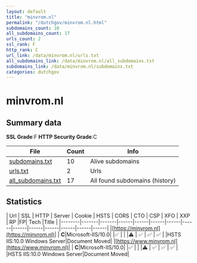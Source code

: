 ```yaml
---
layout: default
title: "minvrom.nl"
permalink: "/dutchgov/minvrom.nl.html"
subdomains_count: 10
all_subdomains_count: 17
urls_count: 2
ssl_rank: F
http_rank: C
url_link: /data/minvrom.nl/urls.txt
all_subdomains_link: /data/minvrom.nl/all_subdomains.txt
subdomains_link: /data/minvrom.nl/subdomains.txt
categories: dutchgov
---
```



# minvrom.nl
## Summary data


**SSL Grade**:F
**HTTP Security Grade**:C


| File       | Count | Info |
|------------|-------|------|
|[subdomains.txt](/data/minvrom.nl/subdomains.txt)|10|Alive subdomains|
|[urls.txt](/data/minvrom.nl/urls.txt)|2|Urls|
|[all_subdomains.txt](/data/minvrom.nl/all_subdomains.txt)|17|All found subdomains (history)|


## Statistics


| Url | SSL | HTTP | Server | Cookie | HSTS | CORS | CTO | CSP | XFO | XXP | RP |FP| Tech |Title |
|--------|-------|-------|------|------|------|------|------|------|------|------|------|------|------|
|[https://minvrom.nl](https://minvrom.nl)| | **C**|Microsoft-IIS/10.0| |:white_check_mark: | | |:warning: | :white_check_mark: | :white_check_mark: | :white_check_mark: | |HSTS IIS:10.0 Windows Server|Document Moved|
|[https://www.minvrom.nl](https://www.minvrom.nl)| | **C**|Microsoft-IIS/10.0| |:white_check_mark: | | |:warning: | :white_check_mark: | :white_check_mark: | :white_check_mark: | |HSTS IIS:10.0 Windows Server|Document Moved|